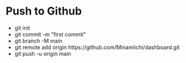 <h1> Push to Github </h1>
<ul>
  <li>git init</li>
  <li>git commit -m "first commit"</li>
  <li>git branch -M main</li>
  <li>git remote add origin https://github.com/Minamiichi/dashboard.git</li>
  <li>git push -u origin main</li>
</ul>






